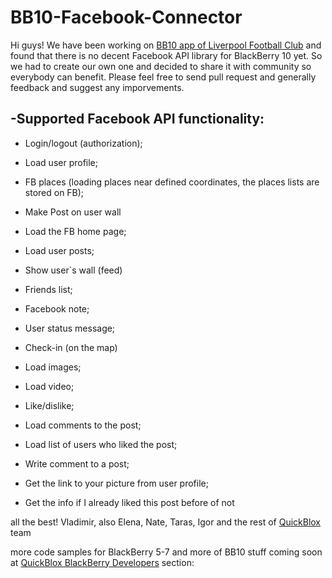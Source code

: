 BB10-Facebook-Connector
=======================

Hi guys! 
We have been working on [BB10 app of Liverpool Football Club](http://appworld.blackberry.com/webstore/content/28055657/?countrycode=GB) and found that there is no decent Facebook API library for BlackBerry 10 yet. 
So we had to create our own one and decided to share it with community so everybody can benefit. Please feel free to send pull request and generally feedback and suggest any imporvements.

-Supported Facebook API functionality:
-

- Login/logout (authorization);
 
- Load user profile;

- FB places (loading places near defined coordinates, the places lists are stored on FB);

- Make Post on user wall

- Load the FB home page;

- Load user posts;

- Show user`s wall (feed)

- Friends list;

- Facebook note;

- User status message;

- Check-in (on the map)

- Load images;

- Load video;

- Like/dislike;

- Load comments to the post;

- Load list of users who liked the post;

- Write comment to a post;

- Get the link to your picture from user profile;

- Get the info if I already liked this post before of not


all the best!
Vladimir, also Elena, Nate, Taras, Igor and the rest of [QuickBlox](http://quickblox.com/) team

more code samples for BlackBerry 5-7 and more of BB10 stuff coming soon at [QuickBlox BlackBerry Developers](http://quickblox.com/developers/Blackberry) section:




